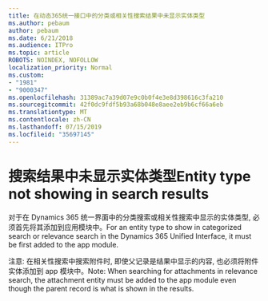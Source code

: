 ```yaml
---
title: 在动态365统一接口中的分类或相关性搜索结果中未显示实体类型
ms.author: pebaum
author: pebaum
ms.date: 6/21/2018
ms.audience: ITPro
ms.topic: article
ROBOTS: NOINDEX, NOFOLLOW
localization_priority: Normal
ms.custom:
- "1981"
- "9000347"
ms.openlocfilehash: 31389ac7a39d07e9c0b0f4e3e8d398616c3fa210
ms.sourcegitcommit: 42f0dc9fdf5b93a68b048e8aee2eb9b6cf66a6eb
ms.translationtype: MT
ms.contentlocale: zh-CN
ms.lasthandoff: 07/15/2019
ms.locfileid: "35697145"
---
```

# <a name="entity-type-not-showing-in-search-results"></a><span data-ttu-id="4f42e-102">搜索结果中未显示实体类型</span><span class="sxs-lookup"><span data-stu-id="4f42e-102">Entity type not showing in search results</span></span>

<span data-ttu-id="4f42e-103">对于在 Dynamics 365 统一界面中的分类搜索或相关性搜索中显示的实体类型, 必须首先将其添加到应用模块中。</span><span class="sxs-lookup"><span data-stu-id="4f42e-103">For an entity type to show in categorized search or relevance search in the Dynamics 365 Unified Interface, it must be first added to the app module.</span></span>

<span data-ttu-id="4f42e-104">注意: 在相关性搜索中搜索附件时, 即使父记录是结果中显示的内容, 也必须将附件实体添加到 app 模块中。</span><span class="sxs-lookup"><span data-stu-id="4f42e-104">Note: When searching for attachments in relevance search, the attachment entity must be added to the app module even though the parent record is what is shown in the results.</span></span>
